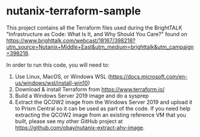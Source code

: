 # nutanix-terraform-sample

This project contains all the Terraform files used during the BrightTALK "Infrastructure as Code: What Is It, and Why Should You Care?" found on https://www.brighttalk.com/webcast/18167/398218?utm_source=Nutanix+Middle+East&utm_medium=brighttalk&utm_campaign=398218.

In order to run this code, you will need to:
1. Use Linux, MacOS, or Windows WSL (https://docs.microsoft.com/en-us/windows/wsl/install-win10)
2. Download & install Terraform from https://www.terraform.io/
3. Build a Windows Server 2019 image and do a sysprep
4. Extract the QCOW2 image from the Windows Server 2019 and upload it to Prism Central so it can be used as part of the code. If you need help extracting the QCOW2 image from an existing reference VM that you built, please see my other GitHub project at https://github.com/obay/nutanix-extract-ahv-image.
